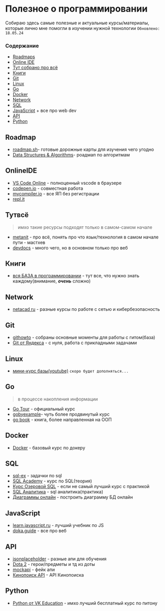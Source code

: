 # Полезное о программировании

Собираю здесь самые полезные и актуальные курсы/материалы, которые лично мне помогли в изучении нужной технологии
`Обновлено: 18.05.24`

### Содержание
- [Roadmaps](#Roadmap)
- [Online IDE](#OnlineIDE)
- [Тут собрано про всё](#Тутвсё)
- [Книги](#Книги)
- [Git](#git)
- [Linux](#Linux)
- [Go](#Go)
- [Docker](#Docker)
- [Network](#Network)
- [SQL](#SQL)
- [JavaScript](#JavaScript) + все про web dev
- [API](#API)
- [Python](#Python)


## Roadmap
- [roadmap.sh](https://roadmap.sh/ )- готовые дорожные карты для изучения чего угодно
- [Data Structures & Algorithms](https://neetcode.io/roadmap)- роадмап по алгоритмам

## OnlineIDE
- [VS Code Online](https://vscode.dev/) - полноценный vscode в браузере
- [codepen.io](https://codepen.io/) - совместная работа
- [mycompiler.io](https://www.mycompiler.io/) - все ЯП без регистрации
- [repl.it](https://replit.com/)

## Тутвсё
> имхо такие ресурсы подходят только в самом-самом начале
- [metanit](https://metanit.com/) - про всё, понять про что язык/технология в самом начале пути - мастхев
- [devdocs](https://devdocs.io/) - много чего, но в основном только про веб

## Книги
- [вся БАЗА в программировании](http://stolyarov.info/books/programming_intro/dmk) - тут все, что нужно знать каждому(внимание, ***очень*** сложно)

## Network
- [netacad ru](https://netacad.sadlab.su/) - разные курсы по работе с сетью и кибербезопасность

## Git
- [githowto](https://githowto.com/ru) - собраны основные моменты для работы с гитом(база)
- [Git от Яндекса](https://practicum.yandex.ru/git-basics/) - с нуля, работа с прикладными задачами

## Linux
- [мини-курс базы(youtube)](https://www.youtube.com/playlist?list=PLAixKCwWV1dALYSme2mulhcdiXkI-bJC2) 
`скоро будет дополняться...`

## Go
> в процессе накопления информации
- [Go Tour](https://go.dev/tour/welcome/1) - официальный курс
- [gobyexample](https://gobyexample.com/hello-world)- чуть более продвинутый курс
- [go book](http://golang-book.ru/) - книга, более направленная на ООП

## Docker
- [Docker](https://karpov.courses/docker) - базовый курс по докеру

## SQL
- [sql-ex](https://sql-ex.ru/) - задачки по sql
- [SQL Academy](https://sql-academy.org/ru/guide) - курс по SQL(теория)
- [Курс Озеровой SQL](https://stepik.org/course/63054/) - если не самый лучший курс с практикой
- [SQL Аналитика](https://karpov.courses/simulator-sql) - sql аналитика(практика)
- [Диаграммы онлайн](https://app.diagrams.net/) - построить диаграмму БД онлайн
## JavaScript
- [learn.javascript.ru](https://learn.javascript.ru/) - лучший учебник по JS
- [doka.guide](https://doka.guide/) - все про веб

## API
- [jsonplaceholder](https://jsonplaceholder.typicode.com/) - разные апи для обучения
- [Dota 2](https://www.dota2.com/datafeed/herodata) - герои/предметы и тд из доты
- [mockapi](https://mockapi.io/) - фейк апи
- [Кинопоиск API](https://kinopoisk.dev/) - API Кинопоиска

## Python
- [Python от VK Education](https://education.vk.company/program/244) - имхо лучший бесплатный курс по питону



